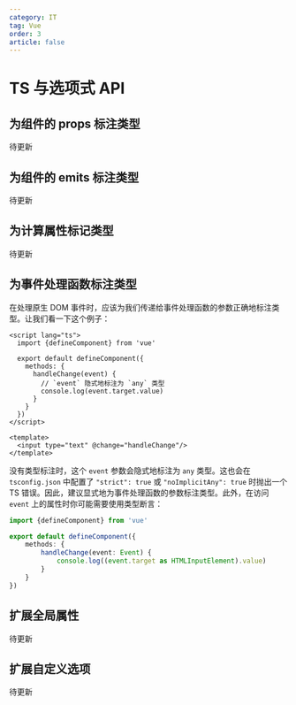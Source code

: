 ```yaml
---
category: IT
tag: Vue
order: 3
article: false
---
```


# TS 与选项式 API

## 为组件的 props 标注类型

待更新

## 为组件的 emits 标注类型

待更新

## 为计算属性标记类型

待更新

## 为事件处理函数标注类型

在处理原生 DOM 事件时，应该为我们传递给事件处理函数的参数正确地标注类型。让我们看一下这个例子：

```vue
<script lang="ts">
  import {defineComponent} from 'vue'

  export default defineComponent({
    methods: {
      handleChange(event) {
        // `event` 隐式地标注为 `any` 类型
        console.log(event.target.value)
      }
    }
  })
</script>

<template>
  <input type="text" @change="handleChange"/>
</template>
```

没有类型标注时，这个 `event` 参数会隐式地标注为 `any` 类型。这也会在 `tsconfig.json` 中配置了 `"strict": true` 或 `"noImplicitAny": true` 时抛出一个 TS 错误。因此，建议显式地为事件处理函数的参数标注类型。此外，在访问 `event` 上的属性时你可能需要使用类型断言：

```typescript
import {defineComponent} from 'vue'

export default defineComponent({
    methods: {
        handleChange(event: Event) {
            console.log((event.target as HTMLInputElement).value)
        }
    }
})
```

## 扩展全局属性

待更新

## 扩展自定义选项

待更新